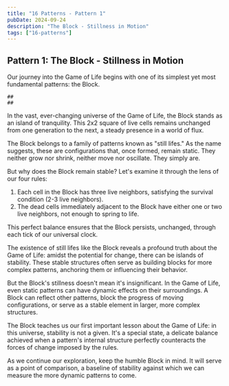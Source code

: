 ```yaml
---
title: "16 Patterns - Pattern 1"
pubDate: 2024-09-24
description: "The Block - Stillness in Motion"
tags: ["16-patterns"]
---
```


## Pattern 1: The Block - Stillness in Motion

Our journey into the Game of Life begins with one of its simplest yet most fundamental patterns: the Block.

```
##
##
```

In the vast, ever-changing universe of the Game of Life, the Block stands as an island of tranquility. This 2x2 square of live cells remains unchanged from one generation to the next, a steady presence in a world of flux.

The Block belongs to a family of patterns known as "still lifes." As the name suggests, these are configurations that, once formed, remain static. They neither grow nor shrink, neither move nor oscillate. They simply are.

But why does the Block remain stable? Let's examine it through the lens of our four rules:

1. Each cell in the Block has three live neighbors, satisfying the survival condition (2-3 live neighbors).
2. The dead cells immediately adjacent to the Block have either one or two live neighbors, not enough to spring to life.

This perfect balance ensures that the Block persists, unchanged, through each tick of our universal clock.

The existence of still lifes like the Block reveals a profound truth about the Game of Life: amidst the potential for change, there can be islands of stability. These stable structures often serve as building blocks for more complex patterns, anchoring them or influencing their behavior.

But the Block's stillness doesn't mean it's insignificant. In the Game of Life, even static patterns can have dynamic effects on their surroundings. A Block can reflect other patterns, block the progress of moving configurations, or serve as a stable element in larger, more complex structures.

The Block teaches us our first important lesson about the Game of Life: in this universe, stability is not a given. It's a special state, a delicate balance achieved when a pattern's internal structure perfectly counteracts the forces of change imposed by the rules.

As we continue our exploration, keep the humble Block in mind. It will serve as a point of comparison, a baseline of stability against which we can measure the more dynamic patterns to come.